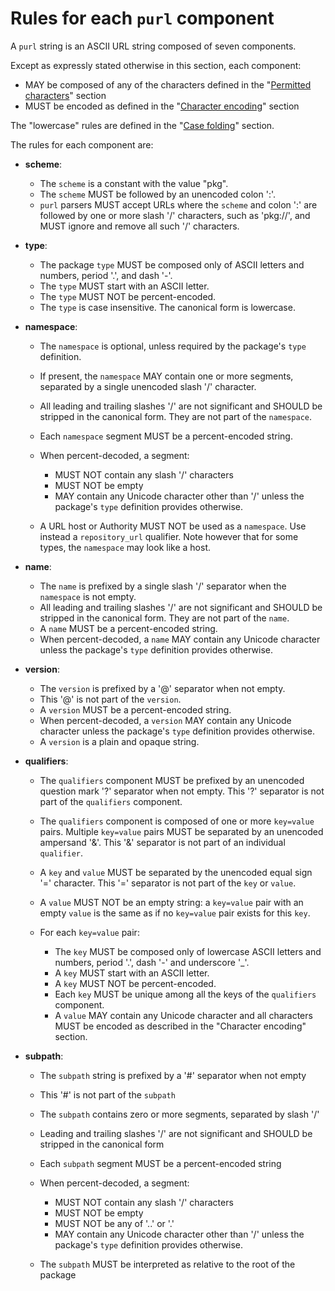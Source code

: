 Rules for each `purl` component
===============================

A `purl` string is an ASCII URL string composed of seven components.

Except as expressly stated otherwise in this section, each component:

- MAY be composed of any of the characters defined in the "[Permitted characters]()" section
- MUST be encoded as defined in the "[Character encoding]()" section

The "lowercase" rules are defined in the "[Case folding]()" section.

The rules for each component are:

- **scheme**:

  - The `scheme` is a constant with the value "pkg".
  - The `scheme` MUST be followed by an unencoded colon ':'.
  - `purl` parsers MUST accept URLs where the `scheme` and colon ':' are
    followed by one or more slash '/' characters, such as 'pkg://', and MUST
    ignore and remove all such '/' characters.


- **type**:

  - The package `type` MUST be composed only of ASCII letters and numbers,
    period '.', and dash '-'.
  - The `type` MUST start with an ASCII letter.
  - The `type` MUST NOT be percent-encoded.
  - The `type` is case insensitive. The canonical form is lowercase.


- **namespace**:

  - The `namespace` is optional, unless required by the package's `type` definition.
  - If present, the `namespace` MAY contain one or more segments, separated
    by a single unencoded slash '/' character.
  - All leading and trailing slashes '/' are not significant and SHOULD be
    stripped in the canonical form. They are not part of the `namespace`.
  - Each `namespace` segment MUST be a percent-encoded string.
  - When percent-decoded, a segment:

    - MUST NOT contain any slash '/' characters
    - MUST NOT be empty
    - MAY contain any Unicode character other than '/' unless the package's
      `type` definition provides otherwise.

  - A URL host or Authority MUST NOT be used as a `namespace`. Use instead a
    `repository_url` qualifier. Note however that for some types, the
    `namespace` may look like a host.


- **name**:

  - The `name` is prefixed by a single slash '/' separator when the
    `namespace` is not empty.
  - All leading and trailing slashes '/' are not significant and SHOULD be
    stripped in the canonical form. They are not part of the `name`.
  - A `name` MUST be a percent-encoded string.
  - When percent-decoded, a `name` MAY contain any Unicode character unless
    the package's `type` definition provides otherwise.


- **version**:

  - The `version` is prefixed by a '@' separator when not empty.
  - This '@' is not part of the `version`.
  - A `version` MUST be a percent-encoded string.
  - When percent-decoded, a `version` MAY contain any Unicode character unless
    the package's `type` definition provides otherwise.
  - A `version` is a plain and opaque string.


- **qualifiers**:

  - The `qualifiers` component MUST be prefixed by an unencoded question
    mark '?' separator when not empty. This '?' separator is not part of the
    `qualifiers` component.
  - The `qualifiers` component is composed of one or more `key=value`
    pairs. Multiple `key=value` pairs MUST be separated by an
    unencoded ampersand '&'. This '&' separator is not part of an
    individual `qualifier`.
  - A `key` and `value` MUST be separated by the unencoded equal sign '='
    character. This '=' separator is not part of the `key` or `value`.
  - A `value` MUST NOT be an empty string: a `key=value` pair with an
    empty `value` is the same as if no `key=value` pair exists for this
    `key`.

  - For each `key=value` pair:

    - The `key` MUST be composed only of lowercase ASCII letters and numbers,
      period '.', dash '-' and underscore '\_'.
    - A `key` MUST start with an ASCII letter.
    - A `key` MUST NOT be percent-encoded.
    - Each `key` MUST be unique among all the keys of the `qualifiers`
      component.
    - A `value` MAY contain any Unicode character and all characters MUST be
      encoded as described in the "Character encoding" section.


- **subpath**:
  - The `subpath` string is prefixed by a '#' separator when not empty
  - This '#' is not part of the `subpath`
  - The `subpath` contains zero or more segments, separated by slash '/'
  - Leading and trailing slashes '/' are not significant and SHOULD be stripped
    in the canonical form
  - Each `subpath` segment MUST be a percent-encoded string
  - When percent-decoded, a segment:

    - MUST NOT contain any slash '/' characters
    - MUST NOT be empty
    - MUST NOT be any of '..' or '.'
    - MAY contain any Unicode character other than '/' unless the package's
      `type` definition provides otherwise.

  - The `subpath` MUST be interpreted as relative to the root of the package
